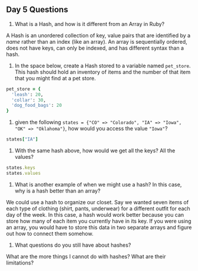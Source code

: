 ## Day 5 Questions

1. What is a Hash, and how is it different from an Array in Ruby?

A Hash is an unordered collection of key, value pairs that are identified by a *name* rather than an index (like an array). An array is sequentially ordered, does not have keys, can only be indexed, and has different syntax than a hash.

1. In the space below, create a Hash stored to a variable named `pet_store`.  This hash should hold an inventory of items and the number of that item that you might find at a pet store.

```ruby
pet_store = {
  'leash': 20,
  'collar': 30,
  'dog_food_bags': 20
}
```

1. given the following `states = {"CO" => "Colorado", "IA" => "Iowa", "OK" => "Oklahoma"}`, how would you access the value `"Iowa"`?

```ruby
states["IA"]
```

1. With the same hash above, how would we get all the keys?  All the values?

```ruby
states.keys
states.values
```

1. What is another example of when we might use a hash?  In this case, why is a hash better than an array?

We could use a hash to organize our closet. Say we wanted seven items of each type of clothing (shirt, pants, underwear) for a different outfit for each day of the week. In this case, a hash would work better because you can store how many of each item you currently have in its key. If you were using an array, you would have to store this data in two separate arrays and figure out how to connect them somehow.

1. What questions do you still have about hashes?

What are the more things I cannot do with hashes? What are their limitations?
